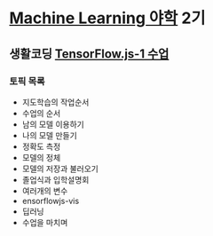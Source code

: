 # [Machine Learning 야학](https://ml.yah.ac/) 2기
## 생활코딩 [TensorFlow.js-1 수업](https://opentutorials.org/course/4628)
### 토픽 목록
* 지도학습의 작업순서
* 수업의 순서
* 남의 모델 이용하기
* 나의 모델 만들기
* 정확도 측정
* 모델의 정체
* 모델의 저장과 불러오기
* 졸업식과 입학설명회
* 여러개의 변수
* ensorflowjs-vis
* 딥러닝
* 수업을 마치며
